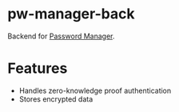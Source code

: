 # pw-manager-back
Backend for [Password Manager](https://github.com/sebastianknell/pw-manager-back/new/main?readme=1).

# Features
* Handles zero-knowledge proof authentication
* Stores encrypted data
